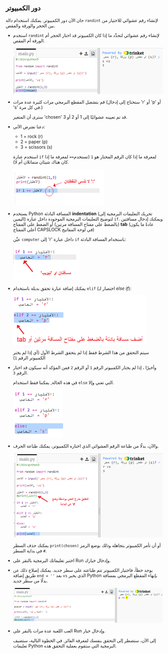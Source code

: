 ## دور الكمبيوتر

حان الآن دور الكمبيوتر. يمكنك استخدام دالة `randint` لإنشاء رقم عشوائي للاختيار من بين الحجر والورقة والمقص.

+ استخدم `randint` لإنشاء رقم عشوائي لتحدِّد ما إذا كان الكمبيوتر قد اختار الحجر أم الورقة أم المقص.
    
    ![لقطة الشاشة](images/rps-randint.png)

+ قم بتشغيل المقطع البرمجي مرات كثيرة عدة مرات (ستحتاج إلى إدخال 'r' أو 'p' أو 's' في كل مرة.)
    
    سترى أن المتغير 'chosen' قد تم تعيينه عشوائيًا إلى 1 أو 2 أو 3.

+ دعنا نفترض الآتي:
    
    + 1 = rock (r)
    + 2 = paper (p)
    + 3 = scissors (s)
    
    استخدم عبارة `if` لمعرفة ما إذا كان الرقم المختار هو `1` (تستخدم`==` لمعرفة ما إذا كان هناك شيئان متماثلان أم لا).
    
    ![لقطة الشاشة](images/rps-if-1.png)

+ يستخدم Python المسافة البادئة **indentation** (تحريك التعليمات البرمجية إلى اليمين) لتوضيح التعليمات البرمجية الموجودة داخل عبارة `if`. ويمكنك إدخال مسافتين (بالضغط على مفتاح المسافة مرتين) أو الضغط على المفتاح **tab** (عادةً ما يكون أعلى المفتاح CAPSLOCK في لوحة المفاتيح)
    
    عيِّن `computer` إلى 'r' داخل عبارة `if` باستخدام المسافة البادئة:
    
    ![لقطة الشاشة](images/rps-indent.png)

+ يمكنك إضافة عبارة تحقق بديلة باستخدام `elif` (اختصار لـ *else if*):
    
    ![لقطة الشاشة](images/rps-elif-2.png)
    
    سيتم التحقق من هذا الشرط فقط إذا لم يتحقق الشرط الأول (أي إذا لم يختر الكمبيوتر الرقم `1`)

+ وأخيرًا ، إذا لم يختار الكمبيوتر الرقم `1` أو الرقم `2` فمن المؤكد أنه سيكون قد اختار الرقم `3`.
    
    في هذه الحالة, يمكننا فقط استخدام `else` التي تعني وإلا.
    
    ![لقطة الشاشة](images/rps-else-3.png)

+ والآن، بدلًا من طباعة الرقم العشوائي الذي اختاره الكمبيوتر، يمكنك طباعة الحرف.
    
    ![لقطة الشاشة](images/rps-print-computer.png)
    
    يمكنك حذف السطر `print(chosen)` أو أن تأمر الكمبيوتر بتجاهله وذلك بوضع الرمز `#` في بداية السطر.

+ اختبر تعليماتك البرمجية بالنقر على Run وإدخال خيارك.

+ يوجد خطأ، فاختيار الكمبيوتر تتم طباعته على سطر جديد. يمكنك إصلاح ذلك عن طريق إضافة `end = ''` بعد `vs` الذي يخبر Python بإنهاء المقطع البرمجي بمسافة بدلًا من سطر جديد.
    
    ![لقطة الشاشة](images/rps-same-line.png)

+ العب اللعبة عدة مرات بالنقر على Run وإدخال خيار.
    
    إلى الآن، ستضطر إلى التحقق بنفسك لمعرفة الفائز. في الخطوة التالية، ستضيف تعليمات Python البرمجية التي ستقوم بعملية التحقق هذه.